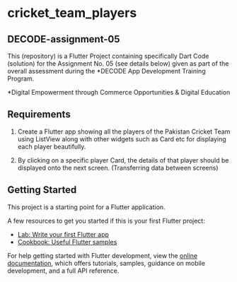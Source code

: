 # cricket_team_players
## DECODE-assignment-05

This (repository) is a Flutter Project containing specifically Dart Code (solution) for the Assignment No. 05 (see details below) given as part of the overall assessment during the *DECODE App Development Training Program.

*Digital Empowerment through Commerce Opportunities & Digital Education

## Requirements

1. Create a Flutter app showing all the players of the Pakistan Cricket Team using ListView along with other widgets such as Card etc for displaying each player beautifully.<br>

2. By clicking on a specific player Card, the details of that player should be displayed onto the next screen. (Transferring data between screens)

## Getting Started

This project is a starting point for a Flutter application.

A few resources to get you started if this is your first Flutter project:

- [Lab: Write your first Flutter app](https://docs.flutter.dev/get-started/codelab)
- [Cookbook: Useful Flutter samples](https://docs.flutter.dev/cookbook)

For help getting started with Flutter development, view the
[online documentation](https://docs.flutter.dev/), which offers tutorials,
samples, guidance on mobile development, and a full API reference.
